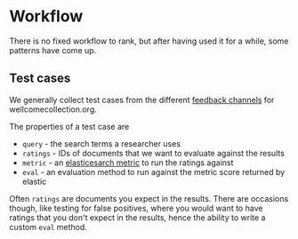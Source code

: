 # Workflow

There is no fixed workflow to rank, but after having used it for a while, some patterns have come up.

## Test cases

We generally collect test cases from the different [feedback channels](feedback-channels) for wellcomecollection.org.

The properties of a test case are

- `query` - the search terms a researcher uses
- `ratings` - IDs of documents that we want to evaluate against the results
- `metric` - an [elasticesarch metric](elasticsearch-metrics) to run the ratings against
- `eval` - an evaluation method to run against the metric score returned by elastic

Often `ratings` are documents you expect in the results. There are occasions though,
like testing for false positives, where you would want to have ratings that you don't
expect in the results, hence the ability to write a custom `eval` method.

[elasticsearch-metrics]: (https://www.elastic.co/guide/en/elasticsearch/reference/current/search-rank-eval.html#_available_evaluation_metrics)
